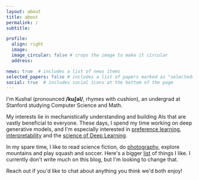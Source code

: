 ```yaml
---
layout: about
title: about
permalink: /
subtitle:  

profile:
  align: right
  image:  
  image_circular: false # crops the image to make it circular
  address: 

news: true  # includes a list of news items
selected_papers: false # includes a list of papers marked as "selected={true}"
social: true  # includes social icons at the bottom of the page
---
```


I'm Kushal (pronounced **/kʊʃəl/**, rhymes with cushion), an undergrad at Stanford studying Computer Science and Math. 

My interests lie in mechanistically understanding and building AIs that are vastly beneficial to everyone. These days, I spend my time working on deep generative models, and I'm especially interested in [preference learning](https://openai.com/research/learning-from-human-preferences), [interpretability](https://arxiv.org/abs/2312.03096) and the [science of Deep Learning](https://arxiv.org/abs/2402.16991). 

In my spare time, I like to read science fiction, do [photography](https://kushalthaman.tumblr.com/), explore mountains and play squash and soccer. Here's a bigger [list]() of things I like. I currently don't write much on this blog, but I'm looking to change that. 

Reach out if you'd like to chat about anything you think we'd both enjoy! 


